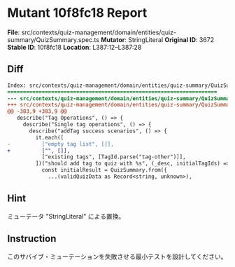 # Mutant 10f8fc18 Report

**File**: src/contexts/quiz-management/domain/entities/quiz-summary/QuizSummary.spec.ts
**Mutator**: StringLiteral
**Original ID**: 3672
**Stable ID**: 10f8fc18
**Location**: L387:12–L387:28

## Diff

```diff
Index: src/contexts/quiz-management/domain/entities/quiz-summary/QuizSummary.spec.ts
===================================================================
--- src/contexts/quiz-management/domain/entities/quiz-summary/QuizSummary.spec.ts	original
+++ src/contexts/quiz-management/domain/entities/quiz-summary/QuizSummary.spec.ts	mutated #3672
@@ -383,9 +383,9 @@
   describe("Tag Operations", () => {
     describe("Single tag operations", () => {
       describe("addTag success scenarios", () => {
         it.each([
-          ["empty tag list", []],
+          ["", []],
           ["existing tags", [TagId.parse("tag-other")]],
         ])("should add tag to quiz with %s", (_desc, initialTagIds) => {
           const initialResult = QuizSummary.from({
             ...(validQuizData as Record<string, unknown>),
```

## Hint

ミューテータ "StringLiteral" による置換。

## Instruction

このサバイブ・ミューテーションを失敗させる最小テストを設計してください。
